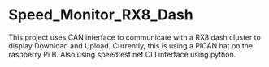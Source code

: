 # Speed_Monitor_RX8_Dash

This project uses CAN interface to communicate with a RX8 dash cluster to display Download and Upload. Currently, this is using a PICAN hat on the raspberry Pi B. Also using speedtest.net CLI interface using python.
